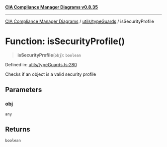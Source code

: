 [**CIA Compliance Manager Diagrams v0.8.35**](../../../README.md)

***

[CIA Compliance Manager Diagrams](../../../modules.md) / [utils/typeGuards](../README.md) / isSecurityProfile

# Function: isSecurityProfile()

> **isSecurityProfile**(`obj`): `boolean`

Defined in: [utils/typeGuards.ts:280](https://github.com/Hack23/cia-compliance-manager/blob/b297770fc62abf558e2711cd029bbbe74e6c5cfb/src/utils/typeGuards.ts#L280)

Checks if an object is a valid security profile

## Parameters

### obj

`any`

## Returns

`boolean`
